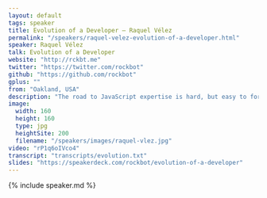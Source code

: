 ```yaml
---
layout: default
tags: speaker
title: Evolution of a Developer – Raquel Vélez
permalink: "/speakers/raquel-velez-evolution-of-a-developer.html"
speaker: Raquel Vélez
talk: Evolution of a Developer
website: "http://rckbt.me"
twitter: "https://twitter.com/rockbot"
github: "https://github.com/rockbot"
gplus: ""
from: "Oakland, USA"
description: "The road to JavaScript expertise is hard, but easy to forget. Let's go back to the beginning and work our way to the top, reminding ourselves of the struggle (but ultimate triumph!) of how we become the incredible developers we know we are. We'll talk about individual journeys, shared experiences, and the community that has brought us all together."
image:
  width: 160
  height: 160
  type: jpg
  heightSite: 200
  filename: "/speakers/images/raquel-vlez.jpg"
video: "rP1q6oIVco4"
transcript: "transcripts/evolution.txt"
slides: "https://speakerdeck.com/rockbot/evolution-of-a-developer"
---
```


{% include speaker.md %}
